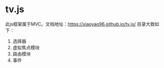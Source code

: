 # tv.js
此js框架属于MVC。文档地址：https://xiaoyao96.github.io/tv.js/ 
目录大致如下：
1. 选择器
2. 虚拟焦点模块
3. 路由模块
4. 事件

